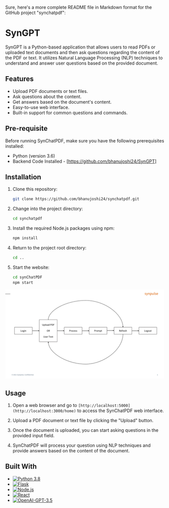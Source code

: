 Sure, here's a more complete README file in Markdown format for the GitHub project "synchatpdf":

# SynGPT

SynGPT is a Python-based application that allows users to read PDFs or uploaded text documents and then ask questions regarding the content of the PDF or text. It utilizes Natural Language Processing (NLP) techniques to understand and answer user questions based on the provided document.

## Features

- Upload PDF documents or text files.
- Ask questions about the content.
- Get answers based on the document's content.
- Easy-to-use web interface.
- Built-in support for common questions and commands.

## Pre-requisite
Before running SynChatPDF, make sure you have the following prerequisites installed:

- Python (version 3.6)
- Backend Code Installed - [https://github.com/bhanujoshi24/SynGPT]


## Installation

1. Clone this repository:

   ```bash
   git clone https://github.com/bhanujoshi24/synchatpdf.git
   ```
2. Change into the project directory:

   ```bash
   cd synchatpdf
   ```
3. Install the required Node.js packages using npm:

   ```bash
   npm install
   ```
4. Return to the project root directory:

   ```bash
   cd ..
   ```
5. Start the website:

   ```bash
   cd synChatPDF
   npm start
   ```

![Flowchart](https://github.com/SahilKchawla/syn2/blob/main/Readme%20syn2.png)

## Usage

1. Open a web browser and go to `[http://localhost:5000](http://localhost:3000/home)` to access the SynChatPDF web interface.

2. Upload a PDF document or text file by clicking the "Upload" button.

3. Once the document is uploaded, you can start asking questions in the provided input field.

4. SynChatPDF will process your question using NLP techniques and provide answers based on the content of the document.

## Built With

- [![Python 3.8](https://img.shields.io/badge/python-3.6-blue.svg)](https://www.python.org/downloads/release/python-360/)
- [![Flask](https://img.shields.io/badge/flask-2.3.2-orange.svg)](https://flask.palletsprojects.com/en/2.1.x/)
- [![Node.js](https://img.shields.io/badge/node.js-18.17.1-green.svg)](https://nodejs.org/)
- [![React](https://img.shields.io/badge/react-18.2.0-red.svg)](https://reactjs.org/)
- [![OpenAI-GPT-3.5](https://img.shields.io/badge/openAI-0.27.8-yellow.svg)](https://openai.com/)

